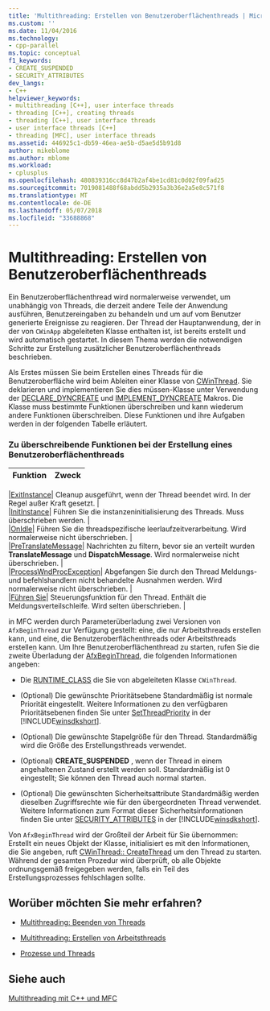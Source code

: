 ```yaml
---
title: 'Multithreading: Erstellen von Benutzeroberflächenthreads | Microsoft Docs'
ms.custom: ''
ms.date: 11/04/2016
ms.technology:
- cpp-parallel
ms.topic: conceptual
f1_keywords:
- CREATE_SUSPENDED
- SECURITY_ATTRIBUTES
dev_langs:
- C++
helpviewer_keywords:
- multithreading [C++], user interface threads
- threading [C++], creating threads
- threading [C++], user interface threads
- user interface threads [C++]
- threading [MFC], user interface threads
ms.assetid: 446925c1-db59-46ea-ae5b-d5ae5d5b91d8
author: mikeblome
ms.author: mblome
ms.workload:
- cplusplus
ms.openlocfilehash: 480839316cc8d47b2af4be1cd81c0d02f09fad25
ms.sourcegitcommit: 7019081488f68abdd5b2935a3b36e2a5e8c571f8
ms.translationtype: MT
ms.contentlocale: de-DE
ms.lasthandoff: 05/07/2018
ms.locfileid: "33688868"
---
```

# <a name="multithreading-creating-user-interface-threads"></a>Multithreading: Erstellen von Benutzeroberflächenthreads
Ein Benutzeroberflächenthread wird normalerweise verwendet, um unabhängig von Threads, die derzeit andere Teile der Anwendung ausführen, Benutzereingaben zu behandeln und um auf vom Benutzer generierte Ereignisse zu reagieren. Der Thread der Hauptanwendung, der in der von `CWinApp` abgeleiteten Klasse enthalten ist, ist bereits erstellt und wird automatisch gestartet. In diesem Thema werden die notwendigen Schritte zur Erstellung zusätzlicher Benutzeroberflächenthreads beschrieben.  
  
 Als Erstes müssen Sie beim Erstellen eines Threads für die Benutzeroberfläche wird beim Ableiten einer Klasse von [CWinThread](../mfc/reference/cwinthread-class.md). Sie deklarieren und implementieren Sie dies müssen-Klasse unter Verwendung der [DECLARE_DYNCREATE](../mfc/reference/run-time-object-model-services.md#declare_dyncreate) und [IMPLEMENT_DYNCREATE](../mfc/reference/run-time-object-model-services.md#implement_dyncreate) Makros. Die Klasse muss bestimmte Funktionen überschreiben und kann wiederum andere Funktionen überschreiben. Diese Funktionen und ihre Aufgaben werden in der folgenden Tabelle erläutert.  
  
### <a name="functions-to-override-when-creating-a-user-interface-thread"></a>Zu überschreibende Funktionen bei der Erstellung eines Benutzeroberflächenthreads  
  
|Funktion|Zweck|  
|--------------|-------------|  

|[ExitInstance](../mfc/reference/cwinthread-class.md#exitinstance)| Cleanup ausgeführt, wenn der Thread beendet wird. In der Regel außer Kraft gesetzt. |  
|[InitInstance](../mfc/reference/cwinthread-class.md#initinstance)| Führen Sie die instanzeninitialisierung des Threads. Muss überschrieben werden. |  
|[OnIdle](../mfc/reference/cwinthread-class.md#onidle)| Führen Sie die threadspezifische leerlaufzeitverarbeitung. Wird normalerweise nicht überschrieben. |  
|[PreTranslateMessage](../mfc/reference/cwinthread-class.md#pretranslatemessage)| Nachrichten zu filtern, bevor sie an verteilt wurden **TranslateMessage** und **DispatchMessage**. Wird normalerweise nicht überschrieben. |  
|[ProcessWndProcException](../mfc/reference/cwinthread-class.md#processwndprocexception)| Abgefangen Sie durch den Thread Meldungs- und befehlshandlern nicht behandelte Ausnahmen werden. Wird normalerweise nicht überschrieben. |  
|[Führen Sie](../mfc/reference/cwinthread-class.md#run)| Steuerungsfunktion für den Thread. Enthält die Meldungsverteilschleife. Wird selten überschrieben. |  

  
 in MFC werden durch Parameterüberladung zwei Versionen von `AfxBeginThread` zur Verfügung gestellt: eine, die nur Arbeitsthreads erstellen kann, und eine, die Benutzeroberflächenthreads oder Arbeitsthreads erstellen kann. Um Ihre Benutzeroberflächenthread zu starten, rufen Sie die zweite Überladung der [AfxBeginThread](../mfc/reference/application-information-and-management.md#afxbeginthread), die folgenden Informationen angeben:  
  
-   Die [RUNTIME_CLASS](../mfc/reference/run-time-object-model-services.md#runtime_class) die Sie von abgeleiteten Klasse `CWinThread`.  
  
-   (Optional) Die gewünschte Prioritätsebene Standardmäßig ist normale Priorität eingestellt. Weitere Informationen zu den verfügbaren Prioritätsebenen finden Sie unter [SetThreadPriority](http://msdn.microsoft.com/library/windows/desktop/ms686277) in der [!INCLUDE[winsdkshort](../atl-mfc-shared/reference/includes/winsdkshort_md.md)].  
  
-   (Optional) Die gewünschte Stapelgröße für den Thread. Standardmäßig wird die Größe des Erstellungsthreads verwendet.  
  
-   (Optional) **CREATE_SUSPENDED** , wenn der Thread in einem angehaltenen Zustand erstellt werden soll. Standardmäßig ist 0 eingestellt; Sie können den Thread auch normal starten.  
  
-   (Optional) Die gewünschten Sicherheitsattribute Standardmäßig werden dieselben Zugriffsrechte wie für den übergeordneten Thread verwendet. Weitere Informationen zum Format dieser Sicherheitsinformationen finden Sie unter [SECURITY_ATTRIBUTES](http://msdn.microsoft.com/library/windows/desktop/aa379560) in der [!INCLUDE[winsdkshort](../atl-mfc-shared/reference/includes/winsdkshort_md.md)].  
  
 Von `AfxBeginThread` wird der Großteil der Arbeit für Sie übernommen: Erstellt ein neues Objekt der Klasse, initialisiert es mit den Informationen, die Sie angeben, ruft [CWinThread:: CreateThread](../mfc/reference/cwinthread-class.md#createthread) um den Thread zu starten. Während der gesamten Prozedur wird überprüft, ob alle Objekte ordnungsgemäß freigegeben werden, falls ein Teil des Erstellungsprozesses fehlschlagen sollte.  
  
## <a name="what-do-you-want-to-know-more-about"></a>Worüber möchten Sie mehr erfahren?  
  
-   [Multithreading: Beenden von Threads](../parallel/multithreading-terminating-threads.md)  
  
-   [Multithreading: Erstellen von Arbeitsthreads](../parallel/multithreading-creating-worker-threads.md)  
  
-   [Prozesse und Threads](http://msdn.microsoft.com/library/windows/desktop/ms684841)  
  
## <a name="see-also"></a>Siehe auch  
 [Multithreading mit C++ und MFC](../parallel/multithreading-with-cpp-and-mfc.md)